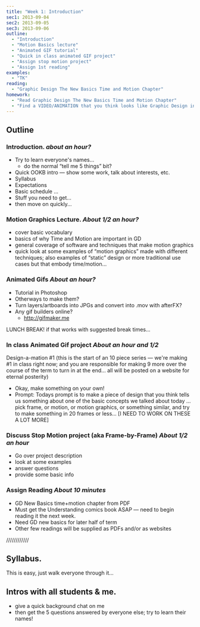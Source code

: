 ```yaml
---
title: "Week 1: Introduction"
sec1: 2013-09-04  
sec2: 2013-09-05  
sec3: 2013-09-06
outline:
  - "Introduction"
  - "Motion Basics lecture"
  - "Animated GIF tutorial"
  - "Quick in class animated GIF project"
  - "Assign stop motion project"
  - "Assign 1st reading"
examples:
  - "TK"
reading: 
  - "Graphic Design The New Basics Time and Motion Chapter"
homework:
  - "Read Graphic Design The New Basics Time and Motion Chapter"
  - "Find a VIDEO/ANIMATION that you think looks like Graphic Design in Motion"
---
```


## Outline

### Introduction. _about an hour?_
- Try to learn everyone's names…
	* do the normal “tell me 5 things” bit?
- Quick OOKB intro — show some work, talk about interests, etc.
- Syllabus
- Expectations
- Basic schedule …
- Stuff you need to get…
- then move on quickly…

### Motion Graphics Lecture. _About 1/2 an hour?_
- cover basic vocabulary
- basics of why Time and Motion are important in GD
- general coverage of software and techniques that make motion graphics
- quick look at some examples of “motion graphics” made with different techniques; also examples of “static” design or more traditional use cases but that embody time/motion…

### Animated Gifs _About an hour?_
- Tutorial in Photoshop
- Otherways to make them?
- Turn layers/artboards into JPGs and convert into .mov with afterFX?
- Any gif builders online?
  - http://gifmaker.me

LUNCH BREAK! if that works with suggested break times…

### In class Animated Gif project _About an hour and 1/2_
Design-a-mation #1
(this is the start of an 10 piece series — we're making #1 in class right now; and you are responsible for making 9 more over the course of the term to turn in at the end… all will be posted on a website for eternal posterity)
- Okay, make something on your own!
- Prompt:
Todays prompt is to make a piece of design that you think tells us something about one of the basic concepts we talked about today … pick frame, or motion, or motion graphics, or something similar, and try to make something in 20 frames or less… 
[I NEED TO WORK ON THESE A LOT MORE]

### Discuss Stop Motion project (aka Frame-by-Frame) _About 1/2 an hour_
- Go over project description
- look at some examples
- answer questions
- provide some basic info

### Assign Reading _About 10 minutes_
- GD New Basics time+motion chapter from PDF
- Must get the Understanding comics book ASAP — need to begin reading it the next week.
- Need GD new basics for later half of term
- Other few readings will be supplied as PDFs and/or as websites

////////////

## Syllabus.
This is easy, just walk everyone through it…

## Intros with all students & me.
- give a quick background chat on me
- then get the 5 questions answered by everyone else; try to learn their names!